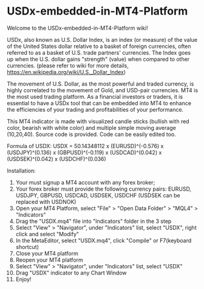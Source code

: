 # USDx-embedded-in-MT4-Platform

Welcome to the USDx-embedded-in-MT4-Platform wiki!

USDx, also known as U.S. Dollar Index, is an index (or measure) of the value of the United States dollar relative to a basket of foreign currencies, often referred to as a basket of U.S. trade partners' currencies. The Index goes up when the U.S. dollar gains "strength" (value) when compared to other currencies. (please refer to wiki for more details, https://en.wikipedia.org/wiki/U.S._Dollar_Index)

The movement of U.S. Dollar, as the most powerful and traded currency, is highly correlated to the movement of Gold, and USD-pair currencies. MT4 is the most used trading platform. As a financial investors or traders, it is essential to have a USDx tool that can be embedded into MT4 to enhance the efficiencies of your trading and profitabilities of your performance.

This MT4 indicator is made with visualized candle sticks (bullish with red color, bearish with white color) and multiple simple moving average (10,20,40). Source code is provided. Code can be easily edited too.

Formula of USDX:
USDX = 50.14348112 x (EURUSD)^(-0.576) x (USDJPY)^(0.136) x (GBPUSD)^(-0.119) x (USDCAD)^(0.042) x (USDSEK)^(0.042) x (USDCHF)^(0.036)

Installation:
1. Your must signup a MT4 account with any forex broker;
2. Your forex broker must provide the following currency pairs: EURUSD, USDJPY, GBPUSD, USDCAD, USDSEK, USDCHF
(USDSEK can be replaced with USDNOK)
3. Open your MT4 Platform, select "File" > "Open Data Folder" > "MQL4" > "Indicators" 
4. Drag the "USDX.mq4" file into "Indicators" folder in the 3 step
5. Select "View" > "Navigator", under "Indicators" list, select "USDX", right click and select "Modify"
6. In the MetaEditor, select "USDX.mq4", click "Compile" or F7(keyboard shortcut) 
7. Close your MT4 platform
8. Reopen your MT4 platform
9. Select "View" > "Navigator", under "Indicators" list, select "USDX"
10. Drag "USDX" indicator to any Chart Window
11. Enjoy! 
